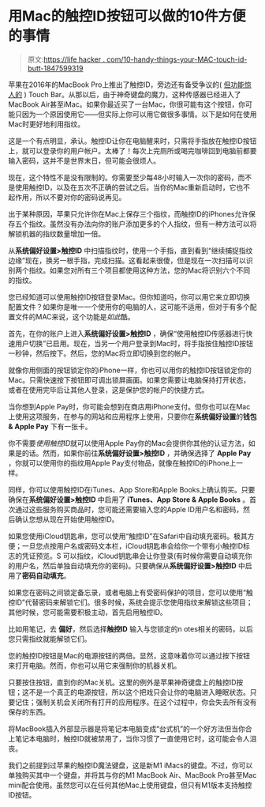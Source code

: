 # 用Mac的触控ID按钮可以做的10件方便的事情

> 原文:[https://life hacker . com/10-handy-things-your-MAC-touch-id-butt-1847599319](https://lifehacker.com/10-handy-things-you-can-do-with-your-macs-touch-id-butt-1847599319)

苹果在2016年的MacBook Pro上推出了触控ID，旁边还有备受争议的( [但功能惊人的](https://lifehacker.com/14-ways-you-should-be-using-your-macbook-pros-touch-bar-1847541545) ) Touch Bar。从那以后，由于神奇键盘的魔力，这种传感器已经进入了MacBook Air甚至iMac。如果你最近买了一台Mac，你很可能有这个按钮，你可能只因为一个原因使用它——但实际上你可以用它做很多事情。以下是如何在使用Mac时更好地利用指纹。

这是一个有点明显，承认。触控ID让你在电脑醒来时，只需将手指放在触控ID按钮上，就可以登录你的用户帐户。太棒了！每次上完厕所或喝完咖啡回到电脑前都要输入密码，这并不是世界末日，但可能会很烦人。

现在，这个特性不是没有限制的。你需要至少每48小时输入一次你的密码，而不是使用触控ID，以及在五次不正确的尝试之后。当你的Mac重新启动时，它也不起作用，所以不要对你的密码说再见。

出于某种原因，苹果只允许你在Mac上保存三个指纹，而触控ID的iPhones允许保存五个指纹。虽然没有办法向你的账户添加更多的个人指纹，但有一种方法可以将解锁机器的指纹数量增加一倍。

从**系统偏好设置>触控ID** 中扫描指纹时，使用一个手指，直到看到“继续捕捉指纹边缘”现在，换另一根手指，完成扫描。这看起来很傻，但是现在一次扫描可以识别两个指纹。如果您对所有三个项目都使用这种方法，您的Mac将识别六个不同的指纹。

您已经知道可以使用触控ID按钮登录Mac。但你知道吗，你可以用它来立即切换配置文件？如果你是唯一一个使用你的电脑的人，这可能不适用，但对于有多个配置文件的MAC来说，这个功能是*如此*酷。

首先，在你的账户上进入**系统偏好设置>触控ID** ，确保“使用触控ID传感器进行快速用户切换”已启用。现在，当另一个用户登录到Mac时，将手指按住触控ID按钮一秒钟，然后按下。然后，您的Mac将立即切换到您的帐户。

就像你用侧面的按钮锁定你的iPhone一样，你也可以用你的触控ID按钮锁定你的Mac。只需快速按下按钮即可调出锁屏画面。如果您需要让电脑保持打开状态，或者在使用完毕后让其他人登录，这是保护您的帐户的快捷方式。

当你想到Apple Pay时，你可能会想到在商店用iPhone支付。但你也可以在Mac上使用这项服务，在参与的网站和应用程序上使用，只要你在**系统偏好设置**的**钱包& Apple Pay** 下有一张卡。

你不需要*使用触控ID*就可以使用Apple Pay你的Mac会提供你其他的认证方法，如果是的话。然而，如果你前往**系统偏好设置>触控ID** ，并确保选择了 **Apple Pay** ，你就可以使用你的指纹用Apple Pay支付物品，就像在触控ID的iPhone上一样。

同样，你可以使用触控ID在iTunes、App Store和Apple Books上确认购买。只要确保在**系统偏好设置>触控ID** 中启用了 **iTunes、App Store & Apple Books** 。首次通过这些服务购买商品时，您可能还需要输入您的Apple ID用户名和密码，然后确认您想从现在开始使用触控ID。

如果您使用iCloud钥匙串，您可以使用“触控ID”在Safari中自动填充密码。极其方便；一旦您点按用户名或密码文本栏，iCloud钥匙串会给你一个带有小触控ID标志的凭证预览。S 可以指纹，iCloud钥匙串会让你登录(有时候你需要自动填充你的用户名，然后单独自动填充你的密码)。只要确保从**系统偏好设置>触控ID** 中启用了**密码自动填充**。

如果您在密码之间锁定备忘录，或者电脑上有受密码保护的项目，您可以使用“触控ID”代替密码来解锁它们。很多时候，系统会提示您使用指纹来解锁这些项目；其他时候，您可能需要积极主动，首先启用触控ID。

比如用笔记，去 **偏好**，然后选择**触控ID** 输入与您锁定的n otes相关的密码，以后您只需指纹就能解锁它们。

您的触控ID按钮是Mac的电源按钮的两倍。显然，这意味着你可以通过按下按钮来打开电脑。然而，你也可以用它来强制你的机器关机。

只要按住按钮，直到你的Mac关机。这里的例外是苹果神奇键盘上的触控ID按钮；这不是一个真正的电源按钮，所以这个把戏只会让你的电脑进入睡眠状态。只要记住；强制关机会关闭所有打开的应用程序。在这个过程中，你会失去所有没有保存的东西。

将MacBook插入外部显示器是将笔记本电脑变成“台式机”的一个好方法但当你合上笔记本电脑时，触控ID就被禁用了，当你习惯了一直使用它时，这可能会令人沮丧。

我们之前提到过苹果的触控ID魔法键盘，这是新M1 iMacs的键盘。不过，你可以单独购买其中一个键盘，并将其与你的M1 MacBook Air、MacBook Pro甚至Mac mini配合使用。虽然您可以在任何其他Mac上使用键盘，但只有M1版本支持触控ID按钮。